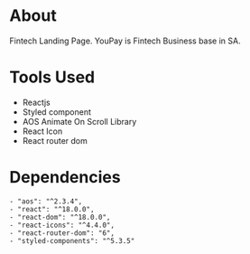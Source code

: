 # About
Fintech Landing Page. YouPay is Fintech Business base in SA. 

# Tools Used
- Reactjs
- Styled component
- AOS Animate On Scroll Library
- React Icon
- React router dom
# Dependencies
    - "aos": "^2.3.4",
    - "react": "^18.0.0",
    - "react-dom": "^18.0.0",
    - "react-icons": "^4.4.0",
    - "react-router-dom": "6",
    - "styled-components": "^5.3.5"
